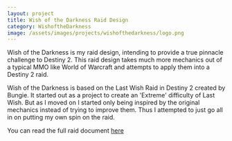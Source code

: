 ```yaml
---
layout: project
title: Wish of the Darkness Raid Design
category: WishoftheDarkness
image: /assets/images/projects/wishofthedarkness/logo.png
---
```


Wish of the Darkness is my raid design, intending to provide a true pinnacle challenge to Destiny 2. This raid design takes much more mechanics out of a typical MMO like World of Warcraft and attempts to apply them into a Destiny 2 raid.

Wish of the Darkness is based on the Last Wish Raid in Destiny 2 created by Bungie. It started out as a project to create an 'Extreme' difficulty of Last Wish. But as I moved on I started only being inspired by the original mechanics instead of trying to improve them. Thus I attempted to just go all in on putting my own spin on the raid.

You can read the full raid document <a href="/assets/files/UnofficialWishOftheDarkness.pdf"> here </a>